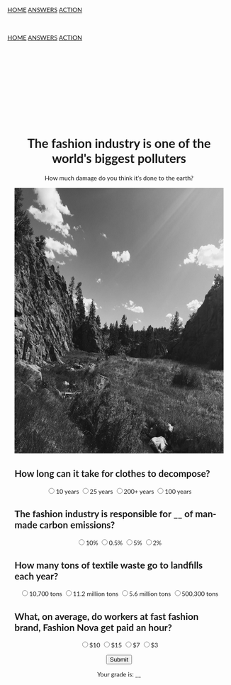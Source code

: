 <!DOCTYPE html>
<html lang="en">

<!-- Compiled and minified JavaScript -->
<script src="https://cdnjs.cloudflare.com/ajax/libs/materialize/1.0.0/js/materialize.min.js"></script>

<!--Import materialize.css-->
<link type="text/css" rel="stylesheet" href="css/materialize.min.css"  media="screen,projection"/>

<!--Let browser know website is optimized for mobile-->
<meta name="viewport" content="width=device-width, initial-scale=1.0"/>

<title>W3.CSS Template</title>
<meta charset="UTF-8">
<meta name="viewport" content="width=device-width, initial-scale=1">
<link rel="stylesheet" href="https://www.w3schools.com/w3css/4/w3.css">
<link rel="stylesheet" href="https://fonts.googleapis.com/css?family=Lato">
<link rel="stylesheet" href="https://cdnjs.cloudflare.com/ajax/libs/font-awesome/4.7.0/css/font-awesome.min.css">
<style>
body {font-family: "Lato", sans-serif}
.mySlides {display: none}
h2 {text-align: left;}
label {text-align: center}
header {text-align:center,}
</style>
<body>

<!-- Navbar -->
<div class="w3-top">
  <div class="w3-bar w3-black w3-card">
    <a class="w3-bar-item w3-button w3-padding-large w3-hide-medium w3-hide-large w3-right" href="javascript:void(0)" onclick="myFunction()" title="Toggle Navigation Menu"><i class="fa fa-bars"></i></a>
    <a href="#" class="w3-bar-item w3-button w3-padding-large">HOME</a>
    <a href="answers.html" class="w3-bar-item w3-button w3-padding-large w3-hide-small">ANSWERS</a>
    <a href="howcanihelp.html" class="w3-bar-item w3-button w3-padding-large w3-hide-small">ACTION</a>
    </div>
    <a href="javascript:void(0)" class="w3-padding-large w3-hover-red w3-hide-small w3-right"><i class="fa fa-search"></i></a>
  </div>
</div>

<!-- Navbar on small screens (remove the onclick attribute if you want the navbar to always show on top of the content when clicking on the links) -->
<div id="navDemo" class="w3-bar-block w3-black w3-hide w3-hide-large w3-hide-medium w3-top" style="margin-top:46px">
  <a href="#" class="w3-bar-item w3-button w3-padding-large">HOME</a>
  <a href="answers.html" class="w3-bar-item w3-button w3-padding-large">ANSWERS</a>
  <a href="howcanihelp.html" class="w3-bar-item w3-button w3-padding-large">ACTION</a>
 
</div>

<!-- Page content -->
<div class="w3-content" style="max-width:2000px;margin-top:46px">

<!-- Header -->
<header class="w3-container w3-white w3-center" style="padding:128px 16px">
    <h1 class="w3-margin w3-jumbo">The fashion industry is one of the world's biggest polluters</h1>
    <p class="w3-margin w3-jumbo">How much damage do you think it's done to the earth?</p>
    <img src="unnamed copy 2.jpg" height="600" width="1000">

</head>
<body>
<div id="main">
<div id="header">

</div>
<form id="form1">




<h2>How long can it take for clothes to decompose?</h2>
<label for="var_string"><input type="radio" name="variable" value="0" id="var_string" />10 years</label>
<label for="var_join"><input type="radio" name="variable" value="0" id="var_join" />25 years</label>
<label for="var_info"><input type="radio" name="variable" value="25" id="var_info" />200+ years</label>
<label for="var_condition"><input type="radio" name="variable" value="0" id="var_condition"/>100 years</label>

<h2>The fashion industry is responsible for __ of man-made carbon emissions?</h2>
<label for="sub_string"><input type="radio" name="sub" value="25" id="sub_string"/>10%</label>
<label for="sub_join"><input type="radio" name="sub" value="0" id="sub_join"/>0.5%</label>
<label for="sub_info"><input type="radio" name="sub" value="0" id="sub_info" />5%</label>
<label for="sub_condition"><input type="radio" name="sub" value="0" id="sub_condition" />2%</label>

<h2>How many tons of textile waste go to landfills each year?</h2>
<label for="cat_string"><input type="radio" name="con" value="0" id="cat_string" />10,700 tons</label>
<label for="cat_join"><input type="radio" name="con" value="25" id="cat_join" />11.2 million tons</label>
<label for="cat_info"><input type="radio" name="con" value="0" id="cat_info" />5.6 million tons</label>
<label for="cat_condition"><input type="radio" name="con" value="0" id="cat_condition" />500,300 tons</label>


<h2>What, on average, do workers at fast fashion brand, Fashion Nova get paid an hour?</h2>
<label for="if_string"><input type="radio" name="ifstate" value="0" id="if_string" />$10</label>
<label for="if_join"><input type="radio" name="ifstate" value="0" id="if_join" />$15</label>
<label for="if_info"><input type="radio" name="ifstate" value="0" id="if_info" />$7</label>
<label for="if_condition"><input type="radio" name="ifstate"  value="25" id="if_condition" />$3</label>

<button type="submit" value="Submit">Submit</button>

</form>





    
<p>Your grade is: <span id="grade">__</span></p>
<p id="grade2"></p>



<script>
document.getElementById("form1").onsubmit=function() {
       variable = parseInt(document.querySelector('input[name = "variable"]:checked').value);
	   sub = parseInt(document.querySelector('input[name = "sub"]:checked').value);
	   con = parseInt(document.querySelector('input[name = "con"]:checked').value);
	   ifstate = parseInt(document.querySelector('input[name = "ifstate"]:checked').value);
	   
	   
	   result = variable + sub + con + ifstate;
	   
	document.getElementById("grade").innerHTML = result;

 grading = [
	   {score:0,feedback:"You know nothing about the horrors of the fashion industry", image:"gettyimages-182823529-612x612.jpg"},
	   {score:25,feedback:"You know a couple things about the hideous environemntal and human impact of the fashion industry", image:"25-Of-People-Have-A-Genetic-Predisposition-to-Mold-Illness.jpg"},
	   {score:50,feedback:"You know a little about the fashion industry's damage to humanity and to planet Earth", image:"download-1.jpg"},
	   {score:75,feedback:"Close! You know a lot about the destruction caused by the fashion industry!", image:"red-seventy-five-percent-off-discount-stock-illustrations_csp24007777.jpg"},
	   {score:100,feedback:"Wow! You know everything about the horrific state of our planet!", image:"100-Percent.jpg"},
	   ];
	  
for(i=0; i<grading.length; i++) {
    if(result == grading[i].score) {
    result2 = grading[i].feedback + "<br /><img src='" + grading[i].image + "' width='300'  />";
	  }
	  }


document.getElementById("grade2").innerHTML = result2; 

return false; // required to not refresh the page; just leave this here
} //this ends the submit function

</script>




</div>
</body>
</html>
